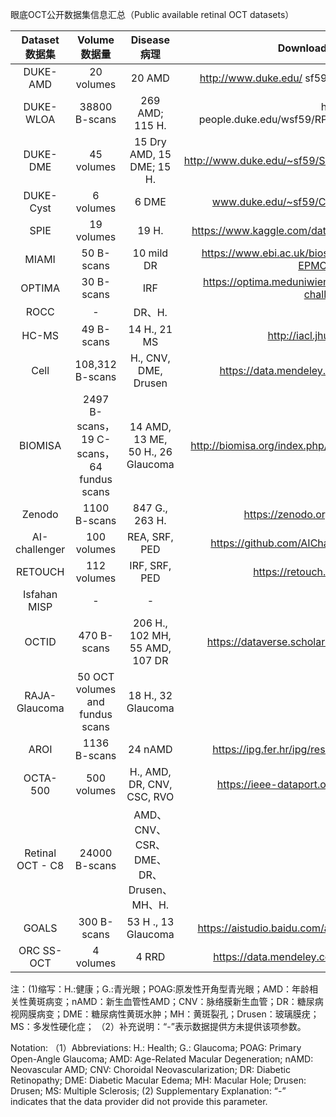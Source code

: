 眼底OCT公开数据集信息汇总（Public available retinal OCT datasets）

|      Dataset 数据集      |                  Volume 数据量                  |                 Disease 病理                  | Download Link 下载链接                                |
|:----------------:|:-----------------------------------------:|:--------------------------------------:|:--------------------------------------:|
|     DUKE-AMD     |                 20 volumes                |                 20 AMD                 |http://www.duke.edu/ sf59/Chiu_IOVS_2011_dataset.htm|
|    DUKE-WLOA     |               38800 B-scans               |             269 AMD; 115 H.            |http:// people.duke.edu/wsf59/RPEDC_Ophth_2013_dataset.htm|
|     DUKE-DME     |                 45 volumes                |        15 Dry AMD, 15 DME; 15 H.       |http://www.duke.edu/~sf59/Srinivasan_BOE_2014_dataset.htm.|
|     DUKE-Cyst    |                 6 volumes                 |                  6 DME                 |www.duke.edu/~sf59/Chiu_BOE_2014_dataset.htm.|
|       SPIE       |                 19 volumes                |                  19 H.                 |https://www.kaggle.com/datasets/kmader/eye-oct-datasets|
|       MIAMI      |                 50 B-scans                |               10 mild DR               | https://www.ebi.ac.uk/biostudies/europepmc/studies/S-EPMC5025289|
|      OPTIMA      |                 30 B-scans                |                   IRF                  | https://optima.meduniwien.ac.at/optima-segmentation-challenge-1/ |
|       ROCC       |                     -                     |                 DR、H.                 | ...|
|       HC-MS      |                 49 B-scans                |              14 H., 21 MS              |http://iacl.jhu.edu/Resources|
|       Cell       |              108,312 B-scans              |          H., CNV, DME, Drusen          | https://data.mendeley.com/datasets/rscbjbr9sj/3|
|      BIOMISA     | 2497 B-scans，19 C-scans，64 fundus scans |    14 AMD, 13 ME, 50 H., 26 Glaucoma   |  http://biomisa.org/index.php/glaucoma-fundus-oct-dataset/ |
|      Zenodo      |                1100 B-scans               |             847 G., 263 H.             | https://zenodo.org/records/14926793 |
|   AI-challenger  |                100 volumes                |              REA, SRF, PED             | https://github.com/AIChallenger/AI_Challenger_2018
|      RETOUCH     |                112 volumes                |              IRF, SRF, PED             | https://retouch.grandchallenge.org |
|   Isfahan MISP   |                     -                     |                    -                   | ... |
|       OCTID      |                470 B-scans                |     206 H., 102 MH, 55 AMD, 107 DR     | https://dataverse.scholarsportal.info/dataverse/OCTID |
|   RAJA-Glaucoma  |      50 OCT volumes and fundus scans      |           18 H., 32 Glaucoma           |...|
|       AROI       |                1136 B-scans               |                 24 nAMD                | https://ipg.fer.hr/ipg/resources/oct_image_database |
|     OCTA-500     |                500 volumes                |       H., AMD, DR, CNV, CSC, RVO       | https://ieee-dataport.org/open-access/octa-500|
| Retinal OCT - C8 |               24000 B-scans               | AMD、CNV、CSR、DME、DR、Drusen、MH、H. | ...|
|       GOALS      |                300 B-scans                |           53 H ., 13 Glaucoma          | https://aistudio.baidu.com/aistudio/competition/detail/230|
|    ORC SS-OCT    |                 4 volumes                 |                  4 RRD                 | https://data.mendeley.com/datasets/bzsc7gd9p3/2|

注：(1)缩写：H.:健康；G.:青光眼；POAG:原发性开角型青光眼；AMD：年龄相关性黄斑病变；nAMD：新生血管性AMD；CNV：脉络膜新生血管；DR：糖尿病视网膜病变；DME：糖尿病性黄斑水肿；MH：黄斑裂孔；Drusen：玻璃膜疣；MS：多发性硬化症；
（2）补充说明：“-”表示数据提供方未提供该项参数。

Notation:
（1）Abbreviations: H.: Health; G.: Glaucoma; POAG: Primary Open-Angle Glaucoma; AMD: Age-Related Macular Degeneration; nAMD: Neovascular AMD; CNV: Choroidal Neovascularization; DR: Diabetic Retinopathy; DME: Diabetic Macular Edema; MH: Macular Hole; Drusen: Drusen; MS: Multiple Sclerosis;
(2) Supplementary Explanation: “-” indicates that the data provider did not provide this parameter.


